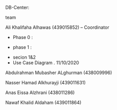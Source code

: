 DB-Center:



team 
 
Ali Khalifaha Alhawas (439015852) – Coordinator
* Phase 0 :



* phase 1 :
- secion 1&2      
- Use Case Diagram .    11/10/2020
 



Abdulrahman Mubasher ALghurman (438009996)



Nasser Hamad Alkhurayji (439011631)




Anas Eissa Alzhrani (438011286)




Nawaf Khalid Aldaham (439011864)
